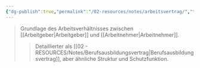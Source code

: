```yaml
---
{"dg-publish":true,"permalink":"/02-resources/notes/arbeitsvertrag/","tags":["arbeitsrecht/grundlagen"],"noteIcon":"","updated":"2025-09-05T10:12:28.190+02:00"}
---
```


>Grundlage des Arbeitsverhältnisses zwischen [[Arbeitgeber\|Arbeitgeber]] und [[Arbeitnehmer\|Arbeitnehmer]].
>>Detaillierter als [[02 - RESOURCES/Notes/Berufsausbildungsvertrag\|Berufsausbildungsvertrag]], aber ähnliche Struktur und Schutzfunktion.